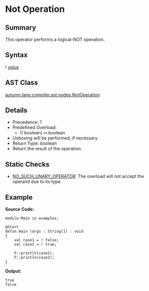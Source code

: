 # Not Operation

## Summary

This operator performs a logical-NOT operation.

## Syntax

<div class="syntax">
! <i><a href="Expression.md">value</a></i><br>
</div>

## AST Class

[autumn.lang.compiler.ast.nodes.NotOperation](https://www.mackenziehigh.com/autumn/javadoc/autumn/lang/compiler/ast/nodes/NotOperation.html)

## Details

+ Precedence: 1
+ Predefined Overload:
  + (! boolean) &#8614; boolean
+ Unboxing will be performed, if necessary.
+ Return Type: boolean
+ Return the result of the operation.

## Static Checks

+ [NO_SUCH_UNARY_OPERATOR](https://www.mackenziehigh.com/autumn/javadoc/autumn/lang/compiler/errors/ErrorCode.html#NO_SUCH_UNARY_OPERATOR): The overload will not accept the operand due to its type.

## Example

**Source Code:**

```plain
module Main in examples;

@Start
defun main (args : String[]) : void
{
    val case1 = ! false;
    val case2 = ! true;

    F::println(case1);
    F::println(case2);
}
```

**Output:**

```plain
true
false
```

